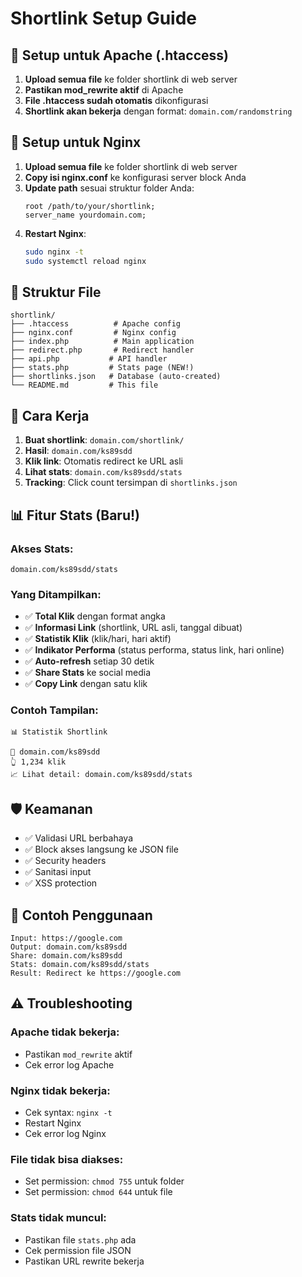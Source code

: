 # Shortlink Setup Guide

## 🚀 Setup untuk Apache (.htaccess)

1. **Upload semua file** ke folder shortlink di web server
2. **Pastikan mod_rewrite aktif** di Apache
3. **File .htaccess sudah otomatis** dikonfigurasi
4. **Shortlink akan bekerja** dengan format: `domain.com/randomstring`

## 🚀 Setup untuk Nginx

1. **Upload semua file** ke folder shortlink di web server
2. **Copy isi nginx.conf** ke konfigurasi server block Anda
3. **Update path** sesuai struktur folder Anda:
   ```nginx
   root /path/to/your/shortlink;
   server_name yourdomain.com;
   ```
4. **Restart Nginx**:
   ```bash
   sudo nginx -t
   sudo systemctl reload nginx
   ```

## 📁 Struktur File

```
shortlink/
├── .htaccess          # Apache config
├── nginx.conf         # Nginx config
├── index.php          # Main application
├── redirect.php       # Redirect handler
├── api.php           # API handler
├── stats.php         # Stats page (NEW!)
├── shortlinks.json   # Database (auto-created)
└── README.md         # This file
```

## 🔧 Cara Kerja

1. **Buat shortlink**: `domain.com/shortlink/`
2. **Hasil**: `domain.com/ks89sdd`
3. **Klik link**: Otomatis redirect ke URL asli
4. **Lihat stats**: `domain.com/ks89sdd/stats`
5. **Tracking**: Click count tersimpan di `shortlinks.json`

## 📊 Fitur Stats (Baru!)

### **Akses Stats:**
```
domain.com/ks89sdd/stats
```

### **Yang Ditampilkan:**
- ✅ **Total Klik** dengan format angka
- ✅ **Informasi Link** (shortlink, URL asli, tanggal dibuat)
- ✅ **Statistik Klik** (klik/hari, hari aktif)
- ✅ **Indikator Performa** (status performa, status link, hari online)
- ✅ **Auto-refresh** setiap 30 detik
- ✅ **Share Stats** ke social media
- ✅ **Copy Link** dengan satu klik

### **Contoh Tampilan:**
```
📊 Statistik Shortlink

🔗 domain.com/ks89sdd
👆 1,234 klik
📈 Lihat detail: domain.com/ks89sdd/stats
```

## 🛡️ Keamanan

- ✅ Validasi URL berbahaya
- ✅ Block akses langsung ke JSON file
- ✅ Security headers
- ✅ Sanitasi input
- ✅ XSS protection

## 🎯 Contoh Penggunaan

```
Input: https://google.com
Output: domain.com/ks89sdd
Share: domain.com/ks89sdd
Stats: domain.com/ks89sdd/stats
Result: Redirect ke https://google.com
```

## ⚠️ Troubleshooting

### Apache tidak bekerja:
- Pastikan `mod_rewrite` aktif
- Cek error log Apache

### Nginx tidak bekerja:
- Cek syntax: `nginx -t`
- Restart Nginx
- Cek error log Nginx

### File tidak bisa diakses:
- Set permission: `chmod 755` untuk folder
- Set permission: `chmod 644` untuk file

### Stats tidak muncul:
- Pastikan file `stats.php` ada
- Cek permission file JSON
- Pastikan URL rewrite bekerja
